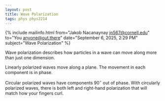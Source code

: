 ```yaml
---
layout: post
title: Wave Polarization
tags: phys phys2214
---
```


{% include mailinfo.html from="Jakob Nacanaynay <jn567@cornell.edu>" to="You <anyone@out.there>" date="September 6, 2025, 2:29 PM" subject="Wave Polarization" %}

Wave polarization describes how particles in a wave can move along more than just one dimension.

Linearly polarized waves move along a plane. The movement in each component is in phase.

Circular polarized waves have components $90^\circ$ out of phase. With circularly polarized waves, there is both left and right-hand polarization that will match how your fingers curl.
